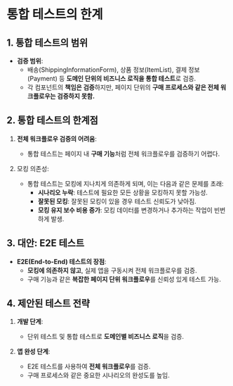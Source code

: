 # 통합 테스트의 한계

## **1. 통합 테스트의 범위**
- **검증 범위**:
  - 배송(ShippingInformationForm), 상품 정보(ItemList), 결제 정보(Payment) 등 **도메인 단위의 비즈니스 로직을 통합 테스트**로 검증.
  - 각 컴포넌트의 **책임은 검증**하지만, 페이지 단위의 **구매 프로세스와 같은 전체 워크플로우는 검증하지 못함.**


## 2. 통합 테스트의 한계점
1. **전체 워크플로우 검증의 어려움**:
   - 통합 테스트는 페이지 내 **구매 기능**처럼 전체 워크플로우를 검증하기 어렵다.

2. 모킹 의존성:
   - 통합 테스트는 모킹에 지나치게 의존하게 되며, 이는 다음과 같은 문제를 초래:
     - **시나리오 누락**: 테스트에 필요한 모든 상황을 모킹하지 못할 가능성.
     - **잘못된 모킹**: 잘못된 모킹이 있을 경우 테스트 신뢰도가 낮아짐.
     - **모킹 유지 보수 비용 증가**: 모킹 데이터를 변경하거나 추가하는 작업이 빈번하게 발생.

## 3. 대안: E2E 테스트
- **E2E(End-to-End) 테스트의 장점**:
  - **모킹에 의존하지 않고**, 실제 앱을 구동시켜 전체 워크플로우를 검증.
  - 구매 기능과 같은 **복잡한 페이지 단위 워크플로우**를 신뢰성 있게 테스트 가능.

## 4. 제안된 테스트 전략
1. **개발 단계**:
   - 단위 테스트 및 통합 테스트로 **도메인별 비즈니스 로직**을 검증.

2. **앱 완성 단계**:
   - E2E 테스트를 사용하여 **전체 워크플로우**를 검증.
   - 구매 프로세스와 같은 중요한 시나리오의 완성도를 높임.